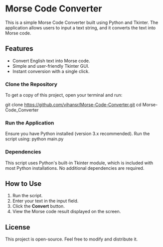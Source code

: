 # Morse Code Converter

This is a simple Morse Code Converter built using Python and Tkinter. The application allows users to input a text string, and it converts the text into Morse code.

## Features

- Convert English text into Morse code.
- Simple and user-friendly Tkinter GUI.
- Instant conversion with a single click.

### Clone the Repository

To get a copy of this project, open your terminal and run:

git clone https://github.com/vihansr/Morse-Code-Converter.git
cd Morse-Code_Converter

### Run the Application

Ensure you have Python installed (version 3.x recommended). Run the script using:
python main.py

### Dependencies

This script uses Python's built-in Tkinter module, which is included with most Python installations. No additional dependencies are required.

## How to Use

1. Run the script.
2. Enter your text in the input field.
3. Click the **Convert** button.
4. View the Morse code result displayed on the screen.

## License

This project is open-source. Feel free to modify and distribute it.

